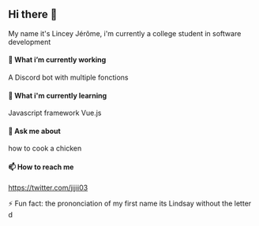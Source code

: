## Hi there 👋 
My name it's Lincey Jérôme, i'm currently a college student in software development

#### 🔭 What i’m currently working
A Discord bot with multiple fonctions
#### 🌱 What i'm currently learning 
Javascript framework Vue.js
#### 💬 Ask me about
how to cook a chicken 
#### 📫 How to reach me
https://twitter.com/jijii03

⚡ Fun fact: the prononciation of my first name its Lindsay without the letter d 
